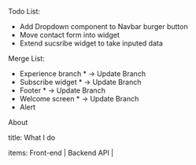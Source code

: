 Todo List:

- Add Dropdown component to Navbar burger button
- Move contact form into widget
- Extend sucsribe widget to take inputed data

Merge List:

- Experience branch \* -> Update Branch
- Subscribe widget \* -> Update Branch
- Footer \* -> Update Branch
- Welcome screen \* -> Update Branch
- Alert


<!-- Plan -->
About 

title: What I do

items: Front-end | Backend API | 